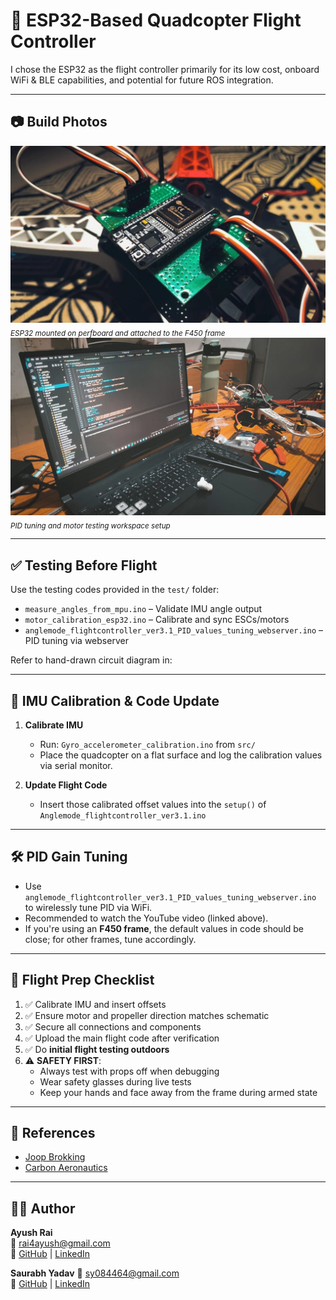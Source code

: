
# 🚁 ESP32-Based Quadcopter Flight Controller

I chose the ESP32 as the flight controller primarily for its low cost, onboard WiFi & BLE capabilities, and potential for future ROS integration.

---
## 📷 Build Photos

<img src="Assets/esp32_mounted.jpg" alt="ESP32 mounted on frame" width="600"/>
<br/>
<sub><i>ESP32 mounted on perfboard and attached to the F450 frame</i></sub>

<img src="Assets/setup_with_laptop.jpg" alt="Drone on table with code on screen" width="600"/>
<br/>
<sub><i>PID tuning and motor testing workspace setup</i></sub>

---

## ✅ Testing Before Flight

Use the testing codes provided in the `test/` folder:

- `measure_angles_from_mpu.ino` – Validate IMU angle output
- `motor_calibration_esp32.ino` – Calibrate and sync ESCs/motors
- `anglemode_flightcontroller_ver3.1_PID_values_tuning_webserver.ino` – PID tuning via webserver

Refer to hand-drawn circuit diagram in:

---

## 🧪 IMU Calibration & Code Update

1. **Calibrate IMU**
   - Run: `Gyro_accelerometer_calibration.ino` from `src/`
   - Place the quadcopter on a flat surface and log the calibration values via serial monitor.

2. **Update Flight Code**
   - Insert those calibrated offset values into the `setup()` of `Anglemode_flightcontroller_ver3.1.ino`

---

## 🛠️ PID Gain Tuning

- Use `anglemode_flightcontroller_ver3.1_PID_values_tuning_webserver.ino` to wirelessly tune PID via WiFi.
- Recommended to watch the YouTube video (linked above).
- If you're using an **F450 frame**, the default values in code should be close; for other frames, tune accordingly.

---

## 🚀 Flight Prep Checklist

1. ✅ Calibrate IMU and insert offsets
2. ✅ Ensure motor and propeller direction matches schematic
3. ✅ Secure all connections and components
4. ✅ Upload the main flight code after verification
5. ✅ Do **initial flight testing outdoors**
6. ⚠️ **SAFETY FIRST**:
   - Always test with props off when debugging
   - Wear safety glasses during live tests
   - Keep your hands and face away from the frame during armed state

---

## 📌 References

- [Joop Brokking](https://www.youtube.com/@Joop_Brokking)  
- [Carbon Aeronautics](https://youtube.com/@carbonaeronautics?si=-DZ1Sz5sgNruoJgR)

---

## 🧑‍💻 Author

**Ayush Rai**  
📧 [rai4ayush@gmail.com](mailto:rai4ayush@gmail.com)  
🔗 [GitHub](https://github.com/Ayush-31r) | [LinkedIn](https://linkedin.com/in/ayush-rai-v1)

**Saurabh Yadav**
📧 [sy084464@gmail.com](mailto:sy084464@gmail.com)  
🔗 [GitHub](https://gitHub.com/saurb-yadav) | [LinkedIn](http://www.linkedin.com/in/saurabh-yadav-3b1283256)


